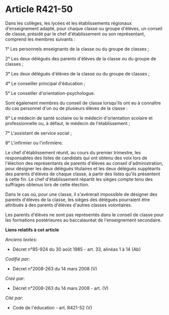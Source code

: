 # Article R421-50

Dans les collèges, les lycées et les établissements régionaux d'enseignement adapté, pour chaque classe ou groupe d'élèves,
un conseil de classe, présidé par le chef d'établissement ou son représentant, comprend les membres suivants :

1° Les personnels enseignants de la classe ou du groupe de classes ;

2° Les deux délégués des parents d'élèves de la classe ou du groupe de classes ;

3° Les deux délégués d'élèves de la classe ou du groupe de classes ;

4° Le conseiller principal d'éducation ;

5° Le conseiller d'orientation-psychologue.

Sont également membres du conseil de classe lorsqu'ils ont eu à connaître du cas personnel d'un ou de plusieurs élèves de la
classe :

6° Le médecin de santé scolaire ou le médecin d'orientation scolaire et professionnelle ou, à défaut, le médecin de
l'établissement ;

7° L'assistant de service social ;

8° L'infirmier ou l'infirmière.

Le chef d'établissement réunit, au cours du premier trimestre, les responsables des listes de candidats qui ont obtenu des
voix lors de l'élection des représentants de parents d'élèves au conseil d'administration, pour désigner les deux délégués
titulaires et les deux délégués suppléants des parents d'élèves de chaque classe, à partir des listes qu'ils présentent à
cette fin. Le chef d'établissement répartit les sièges compte tenu des suffrages obtenus lors de cette élection.

Dans le cas où, pour une classe, il s'avérerait impossible de désigner des parents d'élèves de la classe, les sièges des
délégués pourraient être attribués à des parents d'élèves d'autres classes volontaires.

Les parents d'élèves ne sont pas représentés dans le conseil de classe pour les formations postérieures au baccalauréat de
l'enseignement secondaire.

**Liens relatifs à cet article**

_Anciens textes_:

  - Décret n°85-924 du 30 août 1985 - art. 33, alinéas 1 à 14 (Ab)

_Codifié par_:

  - Décret n°2008-263 du 14 mars 2008 (V)

_Créé par_:

  - Décret n°2008-263 du 14 mars 2008 - art. (V)

_Cité par_:

  - Code de l'éducation - art. R421-52 (V)
